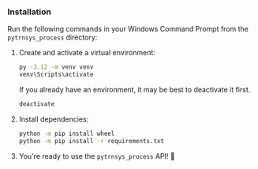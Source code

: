 ### Installation

Run the following commands in your Windows Command Prompt from the `pytrnsys_process` directory:

1. Create and activate a virtual environment:
   ```bash
   py -3.12 -m venv venv
   venv\Scripts\activate
   ```
   If you already have an environment, it may be best to deactivate it first.
   ```bash
   deactivate
   ```

2. Install dependencies:
   ```bash
   python -m pip install wheel
   python -m pip install -r requirements.txt
   ```

3. You're ready to use the `pytrnsys_process` API! 🎉
